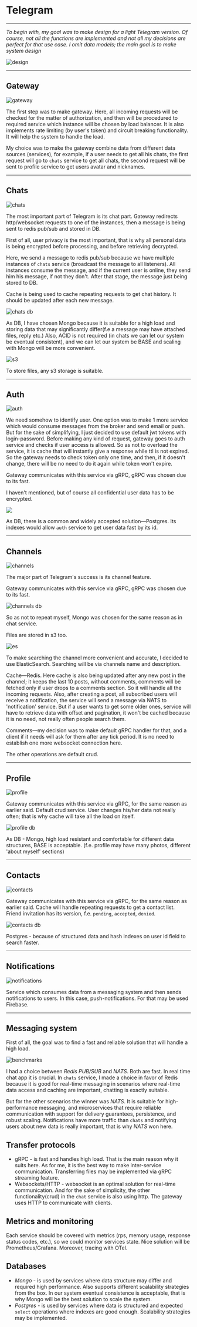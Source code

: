 # Telegram 

---
*To begin with, my goal was to make design for a light Telegram version.
Of course, not all the functions are implemented and not all my
decisions are perfect for that use case. I omit data models; the main goal
is to make system design*

<img src="images/design.jpg" alt="design">

---

## Gateway

<img src="images/gateway.png" alt="gateway">

The first step was to make gateway. 
Here, all incoming requests will be checked for the matter of authorization, 
and then will be procedured to required service which instance will be chosen
by load balancer. It is also implements rate limiting (by user's token) and circuit
breaking functionality. It will help the system to handle the load.

My choice was to make the gateway combine data from different data sources (services),
for example, if a user needs to get  all his chats, the first request will go to
`chats` service to get all chats, the second request will be sent to profile
service to get users avatar and nicknames.

---

## Chats

<img src="images/chats.png" alt="chats">

The most important part of Telegram is its chat part. 
Gateway redirects http/websocket requests to one of the instances, 
then a message is being sent to redis pub/sub and stored in DB.

First of all, user privacy is the most important, that is why all
personal data is being encrypted before processing, and before retrieving
decrypted.

Here, we send a message to redis pub/sub because we have multiple 
instances of `chats` service (broadcast the message to all listeners). 
All instances consume the message, and 
if the current user is online, they send him his message, 
if not they don't. After that stage, the message just being stored to DB.

Cache is being used to cache repeating requests to get chat history.
It should be updated after each new message.

<img src="images/chats_db.png" alt="chats db">

As DB, I have chosen Mongo because it is suitable for a high load and
storing data that may significantly differ(f.e a message may have attached files, reply etc.) 
Also, ACID is not required (in chats we can let our system be eventual consistent), 
and we can let our system be BASE and scaling with Mongo will be more convenient.

<img src="images/s3.png" alt="s3">

To store files, any s3 storage is suitable.

---

## Auth

<img src="images/auth.png" alt="auth">

We need somehow to identify user.
One option was to make 1 more service 
which would consume messages from the broker and send email or push.
But for the sake of simplifying, I just decided to use default jwt tokens with login-password.
Before making any kind of request, gateway goes to auth service and checks if
user access is allowed. So as not to overload the service, it is cache that will instantly 
 give a response while ttl is not expired. So the gateway needs to check token only one time,
and then, if it doesn't change, there will be no need to do it again while
token won't expire.

Gateway communicates with this service via gRPC, gRPC was chosen due to its fast.

I haven't mentioned, but of course all confidential user data has to be encrypted.

<img src="images/auth_db.png">

As DB, there is a common and widely accepted solution—Postgres. Its indexes 
would allow `auth` service to get user data fast by its id.

---

## Channels

<img src="images/channels.png" alt="channels">

The major part of Telegram's success is its channel feature.

Gateway communicates with this service via gRPC, 
gRPC was chosen due to its fast.

<img src="images/chats_db.png" alt="channels db">

So as not to repeat myself, 
Mongo was chosen for the same reason as in chat service.

Files are stored in s3 too.

<img src="images/es.png" alt="es">

To make searching the channel more convenient and accurate, I decided to use
ElasticSearch. Searching will be via channels name and description.

Cache—Redis.
Here cache is also being updated after any new post in the channel; it keeps the last 10 
posts, without comments, comments will be fetched only if user drops to a comments section.
So it will handle all the incoming requests.
Also, after creating a post, all subscribed users will receive a notification,
the service will send a message via NATS to 'notification' service.
But if a user wants to get some
older ones, service will have to retrieve data with offset and pagination, it won't
be cached because it is no need, not really often people search them.

Comments—my decision was to make default gRPC handler for that, and a client if
it needs will ask for them after any tick period. It is no need to establish one 
more websocket connection here.

The other operations are default crud.

---

## Profile

<img src="images/profile.png" alt="profile">

Gateway communicates with this service via gRPC, for the same reason as earlier said.
Default crud service. User changes his/her data not really often; that is why cache
will take all the load on itself.

<img src="images/chats_db.png" alt="profile db">

As DB - Mongo, high load resistant and comfortable for different data structures, BASE is
acceptable.
(f.e. profile may have many photos, different 'about myself' sections)

---

## Contacts

<img src="images/contacts.png" alt="contacts">

Gateway communicates with this service via gRPC, for the same reason as earlier said.
Cache will handle repeating requests to get a contact list.
Friend invitation has its version, f.e. `pending`, `accepted`, `denied`.

<img src="images/contacts_db.png" alt="contacts db">

Postgres - because of structured data and hash indexes on user id field to search faster.

---

## Notifications

<img src="images/notifications.png" alt="notifications">

Service which consumes data from a messaging system and then sends notifications to users.
In this case, push-notifications. For that may be used Firebase.

---
## Messaging system

First of all, the goal was to find a fast and reliable solution that will handle
a high load.

<img src="images/benchmarks1.png" alt="benchmarks">

I had a choice between *Redis PUB/SUB* and *NATS*. Both are fast.
In real time chat app it is crucial. In `chats` service, I made a choice
in favor of Redis because it is good for real-time messaging in scenarios 
where real-time data access and caching are important, 
chatting is exactly suitable.

But for the other scenarios the winner was *NATS*. It is suitable for
high-performance messaging, and microservices that require reliable 
communication 
with support for delivery guarantees, persistence, and robust scaling.
Notifications have more traffic than `chats` and notifying users about new data
is really important, that is why *NATS* won here.


## Transfer protocols

* gRPC - is fast and handles high load. That is the main reason why it suits
here. As for me, it is the best way to make inter-service communication.
Transferring files may be implemented via gRPC streaming feature.
* Websockets/HTTP - websocket is an optimal solution for real-time communication.
And for the sake of simplicity, the other functionality(crud) in the `chat` service is also
using http. The gateway uses HTTP to communicate with clients.

## Metrics and monitoring

Each service should be covered with metrics (rps, memory usage, response status codes, etc.), so we could monitor services state.
Nice solution will be Prometheus/Grafana. Moreover, tracing with OTel.

## Databases

* *Mongo* - is used by services where data structure may differ and required
high performance. Also supports different scalability strategies from the box. In our system
eventual consistence is acceptable, that is why Mongo will be the best solution to
scale the system.
* *Postgres* - is used by services where data is structured and expected `select`
operations where indexes are good enough. Scalability strategies may be implemented.